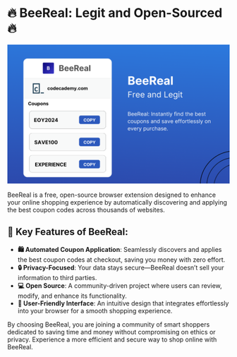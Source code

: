 # 🔥 BeeReal: Legit and Open-Sourced 🔥

![Bee Real Promo](./beeReal.png)

BeeReal is a free, open-source browser extension designed to enhance your online shopping experience by automatically discovering and applying the best coupon codes across thousands of websites.

## 🌟 Key Features of BeeReal:

- **🛍️ Automated Coupon Application**: Seamlessly discovers and applies the best coupon codes at checkout, saving you money with zero effort.
- **🔒 Privacy-Focused**: Your data stays secure—BeeReal doesn’t sell your information to third parties.
- **💻 Open Source**: A community-driven project where users can review, modify, and enhance its functionality.
- **🧩 User-Friendly Interface**: An intuitive design that integrates effortlessly into your browser for a smooth shopping experience.

By choosing BeeReal, you are joining a community of smart shoppers dedicated to saving time and money without compromising on ethics or privacy. Experience a more efficient and secure way to shop online with BeeReal.
